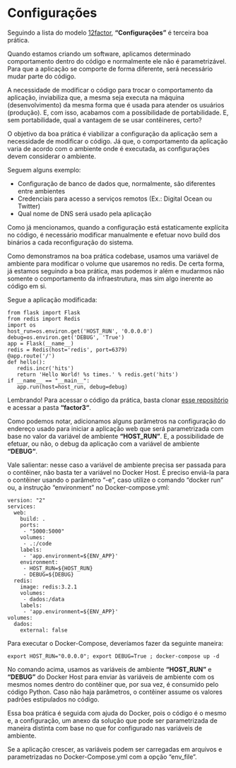 # Configurações

Seguindo a lista do modelo [12factor](http://12factor.net/), **“Configurações”** é terceira boa prática.

Quando estamos criando um software, aplicamos determinado comportamento dentro do código e normalmente ele não é parametrizável. Para que a aplicação se comporte de forma diferente, será necessário mudar parte do código.

A necessidade de modificar o código para trocar o comportamento da aplicação, inviabiliza que, a mesma seja executa na máquina (desenvolvimento) da mesma forma que é usada para atender os usuários (produção). E, com isso, acabamos com a possibilidade de portabilidade. E, sem portabilidade, qual a vantagem de se usar contêineres, certo?

O objetivo da boa prática é viabilizar a configuração da aplicação sem a necessidade de modificar o código. Já que, o comportamento da aplicação varia de acordo com o ambiente onde é executada, as configurações devem considerar o ambiente.

Seguem alguns exemplo:

 - Configuração de banco de dados que, normalmente, são diferentes entre ambientes
 - Credenciais para acesso a serviços remotos (Ex.: Digital Ocean ou Twitter)
 - Qual nome de DNS será usado pela aplicação

Como já mencionamos, quando a configuração está estaticamente explícita no código, é necessário modificar manualmente e efetuar novo build dos binários a cada reconfiguração do sistema.

Como demonstramos na boa prática codebase, usamos uma variável de ambiente para modificar o volume que usaremos no redis. De certa forma, já estamos seguindo a boa prática, mas podemos ir além e mudarmos não somente o comportamento da infraestrutura, mas sim algo inerente ao código em si.

Segue a aplicação modificada:

```
from flask import Flask
from redis import Redis
import os
host_run=os.environ.get('HOST_RUN', '0.0.0.0')
debug=os.environ.get('DEBUG', 'True')
app = Flask(__name__)
redis = Redis(host='redis', port=6379)
@app.route('/')
def hello():
   redis.incr('hits')
   return 'Hello World! %s times.' % redis.get('hits')
if __name__ == "__main__":
   app.run(host=host_run, debug=debug)
``` 

Lembrando! Para acessar o código da prática, basta clonar [esse repositório](https://github.com/gomex/exemplo-12factor-docker) e acessar a pasta **“factor3“**.

Como podemos notar, adicionamos alguns parâmetros na configuração do endereço usado para iniciar a aplicação web que será parametrizada com base no valor da variável de ambiente **“HOST_RUN”**. E, a possibilidade de efetuar, ou não, o debug da aplicação com a variável de ambiente **“DEBUG“**.

Vale salientar: nesse caso a variável de ambiente precisa ser passada para o contêiner, não basta ter a variável no Docker Host. É preciso enviá-la para o contêiner usando o parâmetro “-e”, caso utilize o comando “docker run” ou, a instrução “environment” no Docker-compose.yml:

```
version: "2"
services:
  web:
    build: .
    ports:
     - "5000:5000"
    volumes:
     - .:/code
    labels:
     - 'app.environment=${ENV_APP}'
    environment:
     - HOST_RUN=${HOST_RUN}
     - DEBUG=${DEBUG}
  redis:
    image: redis:3.2.1
    volumes:
     - dados:/data
    labels:
     - 'app.environment=${ENV_APP}'
volumes:
  dados:
    external: false
```

Para executar o Docker-Compose, deveríamos fazer da seguinte maneira:

```
export HOST_RUN="0.0.0.0"; export DEBUG=True ; docker-compose up -d
```

No comando acima, usamos as variáveis de ambiente **“HOST_RUN”** e **“DEBUG”** do Docker Host para enviar às variáveis de ambiente com os mesmos nomes dentro do contêiner que, por sua vez, é consumido pelo código Python. Caso não haja parâmetros, o contêiner assume os valores padrões estipulados no código.

Essa boa prática é seguida com ajuda do Docker, pois o código é o mesmo e, a configuração, um anexo da solução que pode ser parametrizada de maneira distinta com base no que for configurado nas variáveis de ambiente.

Se a aplicação crescer, as variáveis podem ser carregadas em arquivos e parametrizadas no Docker-Compose.yml com a opção “env_file”.
